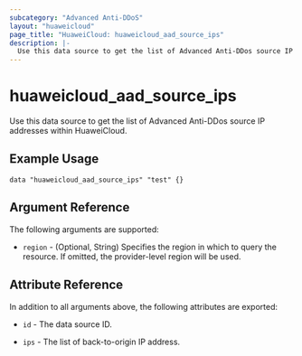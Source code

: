 ```yaml
---
subcategory: "Advanced Anti-DDoS"
layout: "huaweicloud"
page_title: "HuaweiCloud: huaweicloud_aad_source_ips"
description: |-
  Use this data source to get the list of Advanced Anti-DDos source IP addresses within HuaweiCloud.
---
```


# huaweicloud_aad_source_ips

Use this data source to get the list of Advanced Anti-DDos source IP addresses within HuaweiCloud.

## Example Usage

```hcl
data "huaweicloud_aad_source_ips" "test" {}
```

## Argument Reference

The following arguments are supported:

* `region` - (Optional, String) Specifies the region in which to query the resource.
  If omitted, the provider-level region will be used.

## Attribute Reference

In addition to all arguments above, the following attributes are exported:

* `id` - The data source ID.

* `ips` - The list of back-to-origin IP address.
